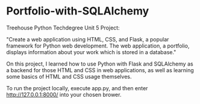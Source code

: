 # Portfolio-with-SQLAlchemy
 Treehouse Python Techdegree Unit 5 Project:

 "Create a web application using HTML, CSS, and Flask, a popular framework for Python web development. The web application, a portfolio, displays information about your work which is stored in a database."

 On this project, I learned how to use Python with Flask and SQLAlchemy as a backend for those HTML and CSS in web applications, as well as learning some basics of HTML and CSS usage themselves.

 To run the project locally, execute app.py, and then enter http://127.0.0.1:8000/ into your chosen brower.
